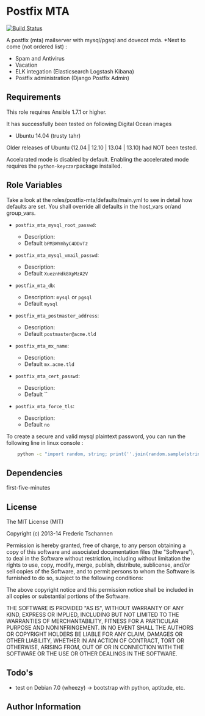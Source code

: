 Postfix MTA
===========

[![Build Status](https://travis-ci.org/fretscha-ansible/ansible-role-postfix-mta.svg?branch=master)](https://travis-ci.org/fretscha-ansible/ansible-role-postfix-mta)

A postfix (mta) mailserver with mysql/pgsql and dovecot mda.
*Next to come (not ordered list) :
* Spam and Antivirus
* Vacation
* ELK integation (Elasticsearch Logstash Kibana)
* Postfix administration (Django Postfix Admin)

Requirements
------------

This role requires Ansible 1.7.1 or higher.

It has successfully been tested on following Digital Ocean images
* Ubuntu 14.04 (trusty tahr)

Older releases of Ubuntu (12.04 | 12.10 | 13.04 | 13.10) had NOT been tested.

Accelarated mode is disabled by default. Enabling the accelerated mode requires the `python-keyczar`package installed.


Role Variables
--------------

Take a look at the roles/postfix-mta/defaults/main.yml to see in detail how defaults are set.
You shall override all defaults in the host_vars or/and group_vars.

* `postfix_mta_mysql_root_passwd`:
  - Description:
  - Default `bPM3WYmhyC4DDvTz`

* `postfix_mta_mysql_vmail_passwd`:
  - Description:
  - Default `XueznHdk8XpMzA2V`

* `postfix_mta_db`:
  - Description: `mysql` or `pgsql`
  - Default `mysql`

* `postfix_mta_postmaster_address`:
  - Description:
  - Default `postmaster@acme.tld`

* `postfix_mta_mx_name`:
  - Description:
  - Default `mx.acme.tld`

* `postfix_mta_cert_passwd`:
  - Description:
  - Default ``

* `postfix_mta_force_tls`:
  - Description:
  - Default `no`


To create a secure and valid mysql plaintext password, you can run the following line in linux console :
```bash
    python -c "import random, string; print(''.join(random.sample(string.letters+string.digits, 16)))"
```

Dependencies
------------

first-five-minutes

License
-------
The MIT License (MIT)

Copyright (c) 2013-14 Frederic Tschannen

Permission is hereby granted, free of charge, to any person obtaining a copy of
this software and associated documentation files (the "Software"), to deal in
the Software without restriction, including without limitation the rights to
use, copy, modify, merge, publish, distribute, sublicense, and/or sell copies of
the Software, and to permit persons to whom the Software is furnished to do so,
subject to the following conditions:

The above copyright notice and this permission notice shall be included in all
copies or substantial portions of the Software.

THE SOFTWARE IS PROVIDED "AS IS", WITHOUT WARRANTY OF ANY KIND, EXPRESS OR
IMPLIED, INCLUDING BUT NOT LIMITED TO THE WARRANTIES OF MERCHANTABILITY, FITNESS
FOR A PARTICULAR PURPOSE AND NONINFRINGEMENT. IN NO EVENT SHALL THE AUTHORS OR
COPYRIGHT HOLDERS BE LIABLE FOR ANY CLAIM, DAMAGES OR OTHER LIABILITY, WHETHER
IN AN ACTION OF CONTRACT, TORT OR OTHERWISE, ARISING FROM, OUT OF OR IN
CONNECTION WITH THE SOFTWARE OR THE USE OR OTHER DEALINGS IN THE SOFTWARE.

Todo's
-----
 * test on Debian 7.0 (wheezy) -> bootstrap with python, aptitude, etc.


Author Information
------------------


